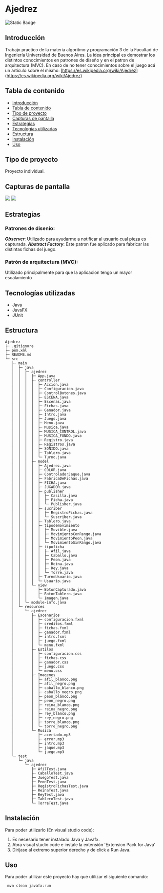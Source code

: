 # Ajedrez
![Static Badge](https://img.shields.io/badge/Estado%20-%20Terminado%20-%20green)

## Introducción
Trabajo practico de la materia algoritmo y programación 3 de la Facultad de Ingeniería Universidad de Buenos Aires. 
La idea principal es demostrar los distintos conocimientos en patrones de diseño y en el patron de arquitectura (MVC). 
En caso de no tener conocimientos sobre el juego acá un articulo sobre el mismo: [https://es.wikipedia.org/wiki/Ajedrez](https://es.wikipedia.org/wiki/Ajedrez)


## Tabla de contenido
* [Introducción](#Introducción)
* [Tabla de contenido](#Tabla-de-contenido)
* [Tipo de proyecto](#Tipo-de-proyecto)
* [Capturas de pantalla](#Capturas-de-pantalla)
* [Estrategias](#Estrategias)
* [Tecnologías utilizadas](#Tecnologías-utilizadas)
* [Estructura](#Estructura)
* [Instalación](#Instalación)
* [Uso](#Uso)



## Tipo de proyecto
Proyecto individual.

## Capturas de pantalla 

<img src="https://i.postimg.cc/RFrNnwC3/ajedrez2.png"/>
<img src="https://i.postimg.cc/d1Z9mRKG/ajedrez1.png"/>


## Estrategias
### Patrones de disenio:
***Observer***: Utilizado para ayudarme a notificar al usuario cual pieza es capturada.
***Abstract Factory***: Este patron fue aplicado para fabricar las distintas fichas del juego.
### Patrón de arquitectura (MVC):
Utilizado principalmente para que la aplicacion tengo un mayor escalamiento

## Tecnologías utilizadas
  - Java
  - JavaFX
  - JUnit
 
## Estructura
```
Ajedrez
├─ .gitignore
├─ pom.xml
├─ README.md
└─ src
   ├─ main
   │  ├─ java
   │  │  ├─ ajedrez
   │  │  │  ├─ App.java
   │  │  │  ├─ controller
   │  │  │  │  ├─ Accion.java
   │  │  │  │  ├─ Configuracion.java
   │  │  │  │  ├─ ControlBotones.java
   │  │  │  │  ├─ ESCENA.java
   │  │  │  │  ├─ Escenas.java
   │  │  │  │  ├─ Fichas.java
   │  │  │  │  ├─ Ganador.java
   │  │  │  │  ├─ Intro.java
   │  │  │  │  ├─ Juego.java
   │  │  │  │  ├─ Menu.java
   │  │  │  │  ├─ Musica.java
   │  │  │  │  ├─ MUSICA_CONTROL.java
   │  │  │  │  ├─ MUSICA_FONDO.java
   │  │  │  │  ├─ Registro.java
   │  │  │  │  ├─ Registros.java
   │  │  │  │  ├─ SONIDO.java
   │  │  │  │  ├─ Tablero.java
   │  │  │  │  └─ Turno.java
   │  │  │  ├─ model
   │  │  │  │  ├─ Ajedrez.java
   │  │  │  │  ├─ COLOR.java
   │  │  │  │  ├─ ControladorJaque.java
   │  │  │  │  ├─ FabricaDeFichas.java
   │  │  │  │  ├─ FICHA.java
   │  │  │  │  ├─ JUGADOR.java
   │  │  │  │  ├─ publisher
   │  │  │  │  │  ├─ Casilla.java
   │  │  │  │  │  ├─ Ficha.java
   │  │  │  │  │  └─ Publisher.java
   │  │  │  │  ├─ sucriber
   │  │  │  │  │  ├─ RegistroFichas.java
   │  │  │  │  │  └─ Suscriber.java
   │  │  │  │  ├─ Tablero.java
   │  │  │  │  ├─ tipodemovimiento
   │  │  │  │  │  ├─ Movible.java
   │  │  │  │  │  ├─ MovimientoConRango.java
   │  │  │  │  │  ├─ MovimientoPeon.java
   │  │  │  │  │  └─ MovimientoSinRango.java
   │  │  │  │  ├─ tipoficha
   │  │  │  │  │  ├─ Afil.java
   │  │  │  │  │  ├─ Caballo.java
   │  │  │  │  │  ├─ Peon.java
   │  │  │  │  │  ├─ Reina.java
   │  │  │  │  │  ├─ Rey.java
   │  │  │  │  │  └─ Torre.java
   │  │  │  │  ├─ TurnoUsuario.java
   │  │  │  │  └─ Usuario.java
   │  │  │  └─ view
   │  │  │     ├─ BotonCapturado.java
   │  │  │     ├─ BotonTablero.java
   │  │  │     └─ Imagen.java
   │  │  └─ module-info.java
   │  └─ resources
   │     └─ ajedrez
   │        ├─ Escenarios
   │        │  ├─ configuracion.fxml
   │        │  ├─ creditos.fxml
   │        │  ├─ fichas.fxml
   │        │  ├─ ganador.fxml
   │        │  ├─ intro.fxml
   │        │  ├─ juego.fxml
   │        │  └─ menu.fxml
   │        ├─ Estilos
   │        │  ├─ configuracion.css
   │        │  ├─ fichas.css
   │        │  ├─ ganador.css
   │        │  ├─ juego.css
   │        │  └─ menu.css
   │        ├─ Imagenes
   │        │  ├─ afil_blanco.png
   │        │  ├─ afil_negro.png
   │        │  ├─ caballo_blanco.png
   │        │  ├─ caballo_negro.png
   │        │  ├─ peon_blanco.png
   │        │  ├─ peon_negro.png
   │        │  ├─ reina_blanco.png
   │        │  ├─ reina_negro.png
   │        │  ├─ rey_blanco.png
   │        │  ├─ rey_negro.png
   │        │  ├─ torre_blanco.png
   │        │  └─ torre_negro.png
   │        └─ Musica
   │           ├─ acertado.mp3
   │           ├─ error.mp3
   │           ├─ intro.mp3
   │           ├─ jaque.mp3
   │           └─ juego.mp3
   └─ test
      └─ java
         └─ ajedrez
            ├─ AfilTest.java
            ├─ CaballoTest.java
            ├─ JuegoTest.java
            ├─ PeonTest.java
            ├─ RegistroFichasTest.java
            ├─ ReinaTest.java
            ├─ ReyTest.java
            ├─ TableroTest.java
            └─ TorreTest.java

```


## Instalación
Para poder utilizarlo (En visual studio code):
1. Es necesario tener instalado Java y Javafx.
2. Abra visual studio code e instale la extensión 'Extension Pack for Java'
3. Diríjase al extremo superior derecho y de click a Run Java.


## Uso
Para poder utilizar este proyecto hay que utilizar el siguiente comando:
```
 mvn clean javafx:run 
```
